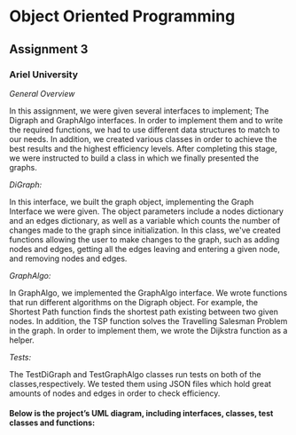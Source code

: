 # Object Oriented Programming

## Assignment 3

### Ariel University

_General Overview_

In this assignment, we were given several interfaces to implement; The Digraph and GraphAlgo interfaces. In order to implement them and to write the required functions, we had to use different data structures to match to our needs. In addition, we created various classes in order to achieve the best results and the highest efficiency levels. After completing this stage, we were instructed to build a class in which we finally presented the graphs.

_DiGraph:_

In this interface, we built the graph object, implementing the Graph Interface we were given. The object parameters include a nodes dictionary and an edges dictionary, as well as a variable which counts the number of changes made to the graph since initialization.
In this class, we've created functions allowing the user to make changes to the graph, such as adding nodes and edges, getting all the edges leaving and entering a given node, and removing nodes and edges.

_GraphAlgo:_

In GraphAlgo, we implemented the GraphAlgo interface. We wrote functions that run different algorithms on the Digraph object. For example, the Shortest Path function finds the shortest path existing between two given nodes. In addition, the TSP function solves the Travelling Salesman Problem in the graph. In order to implement them, we wrote the Dijkstra function as a helper.

_Tests:_

The TestDiGraph and TestGraphAlgo classes run tests on both of the classes,respectively. We tested them using JSON files which hold great amounts of nodes and edges in order to check efficiency.

#### Below is the project’s UML diagram, including interfaces, classes, test classes and functions:

